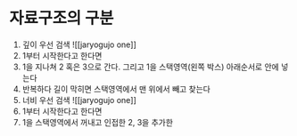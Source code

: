 # 자료구조의 구분

1. 깊이 우선 검색
![[jaryogujo one]]
 1. 1부터 시작한다고 한다면
 2. 1을 지나쳐 2 혹은 3으로 간다. 그리고 1을 스택영역(왼쪽 박스) 아래순서로 안에 넣는다
 3. 반복하다 길이 막히면 스택영역에서 맨 위에서 빼고 찾는다
2. 너비 우선 검색
![[jaryogujo one]]
 1. 1부터 시작한다고 한다면 
 2. 1을 스택영역에서 꺼내고 인접한 2, 3을 추가한